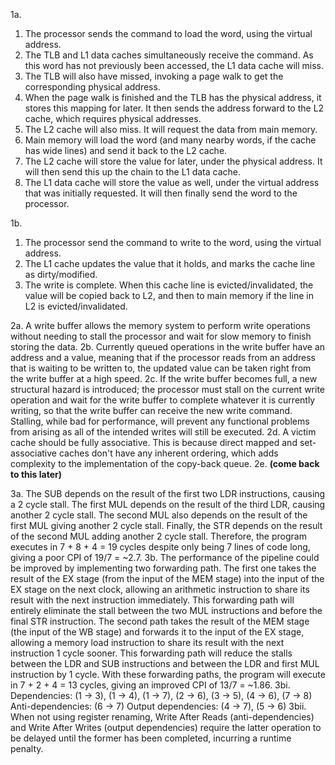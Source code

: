 1a. 
1. The processor sends the command to load the word, using the virtual address.
2. The TLB and L1 data caches simultaneously receive the command. As this word has not previously been accessed, the L1 data cache will miss.
3. The TLB will also have missed, invoking a page walk to get the corresponding physical address.
4. When the page walk is finished and the TLB has the physical address, it stores this mapping for later. It then sends the address forward to the L2 cache, which requires physical addresses.
5. The L2 cache will also miss. It will request the data from main memory.
6. Main memory will load the word (and many nearby words, if the cache has wide lines) and send it back to the L2 cache.
7. The L2 cache will store the value for later, under the physical address. It will then send this up the chain to the L1 data cache.
8. The L1 data cache will store the value as well, under the virtual address that was initially requested. It will then finally send the word to the processor.

1b. 
1. The processor send the command to write to the word, using the virtual address.
2. The L1 cache updates the value that it holds, and marks the cache line as dirty/modified.
3. The write is complete. When this cache line is evicted/invalidated, the value will be copied back to L2, and then to main memory if the line in L2 is evicted/invalidated.

2a. A write buffer allows the memory system to perform write operations without needing to stall the processor and wait for slow memory to finish storing the data.
2b. Currently queued operations in the write buffer have an address and a value, meaning that if the processor reads from an address that is waiting to be written to, the updated value can be taken right from the write buffer at a high speed.
2c. If the write buffer becomes full, a new structural hazard is introduced; the processor must stall on the current write operation and wait for the write buffer to complete whatever it is currently writing, so that the write buffer can receive the new write command. Stalling, while bad for performance, will prevent any functional problems from arising as all of the intended writes will still be executed.
2d. A victim cache should be fully associative. This is because direct mapped and set-associative caches don't have any inherent ordering, which adds complexity to the implementation of the copy-back queue. 
2e. **(come back to this later)**

3a. The SUB depends on the result of the first two LDR instructions, causing a 2 cycle stall. The first MUL depends on the result of the third LDR, causing another 2 cycle stall. The second MUL also depends on the result of the first MUL giving another 2 cycle stall. Finally, the STR depends on the result of the second MUL adding another 2 cycle stall. Therefore, the program executes in 7 + 8 + 4 = 19 cycles despite only being 7 lines of code long, giving a poor CPI of 19/7 = ~2.7.
3b. The performance of the pipeline could be improved by implementing two forwarding path. The first one takes the result of the EX stage (from the input of the MEM stage) into the input of the EX stage on the next clock, allowing an arithmetic instruction to share its result with the next instruction immediately. This forwarding path will entirely eliminate the stall between the two MUL instructions and before the final STR instruction. The second path takes the result of the MEM stage (the input of the WB stage) and forwards it to the input of the EX stage, allowing a memory load instruction to share its result with the next instruction 1 cycle sooner. This forwarding path will reduce the stalls between the LDR and SUB instructions and between the LDR and first MUL instruction by 1 cycle. With these forwarding paths, the program will execute in 7 + 2 + 4 = 13 cycles, giving an improved CPI of 13/7 = ~1.86.
3bi. Dependencies: (1 -> 3), (1 -> 4), (1 -> 7), (2 -> 6), (3 -> 5), (4 -> 6), (7 -> 8)
Anti-dependencies: (6 -> 7)
Output dependencies: (4 -> 7), (5 -> 6)
3bii. When not using register renaming, Write After Reads (anti-dependencies) and Write After Writes (output dependencies) require the latter operation to be delayed until the former has been completed, incurring a runtime penalty. 